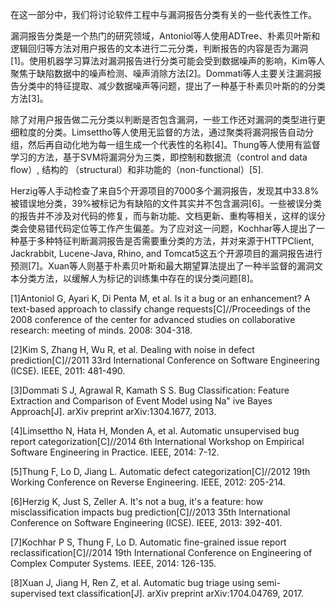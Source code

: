 在这一部分中，我们将讨论软件工程中与漏洞报告分类有关的一些代表性工作。

漏洞报告分类是一个热门的研究领域，Antoniol等人使用ADTree、朴素贝叶斯和逻辑回归等方法对用户报告的文本进行二元分类，判断报告的内容是否为漏洞[1]。使用机器学习算法对漏洞报告进行分类可能会受到数据噪声的影响，Kim等人聚焦于缺陷数据中的噪声检测、噪声消除方法[2]。Dommati等人主要关注漏洞报告分类中的特征提取、减少数据噪声等问题，提出了一种基于朴素贝叶斯的的分类方法[3]。

除了对用户报告做二元分类以判断是否包含漏洞，一些工作还对漏洞的类型进行更细粒度的分类。Limsettho等人使用无监督的方法，通过聚类将漏洞报告自动分组，然后再自动化地为每一组生成一个代表性的名称[4]。Thung等人使用有监督学习的方法，基于SVM将漏洞分为三类，即控制和数据流（control and data flow）, 结构的 （structural）和非功能的（non-functional）[5].

Herzig等人手动检查了来自5个开源项目的7000多个漏洞报告，发现其中33.8%被错误地分类，39%被标记为有缺陷的文件其实并不包含漏洞[6]。一些被误分类的报告并不涉及对代码的修复，而与新功能、文档更新、重构等相关，这样的误分类会使易错代码定位等工作产生偏差。为了应对这一问题，Kochhar等人提出了一种基于多种特征判断漏洞报告是否需要重分类的方法，并对来源于HTTPClient, Jackrabbit, Lucene-Java, Rhino, and Tomcat5这五个开源项目的漏洞报告进行预测[7]。Xuan等人则基于朴素贝叶斯和最大期望算法提出了一种半监督的漏洞文本分类方法，以缓解人为标记的训练集中存在的误分类问题[8]。



[1]Antoniol G, Ayari K, Di Penta M, et al. Is it a bug or an enhancement? A text-based approach to classify change requests[C]//Proceedings of the 2008 conference of the center for advanced studies on collaborative research: meeting of minds. 2008: 304-318.

[2]Kim S, Zhang H, Wu R, et al. Dealing with noise in defect prediction[C]//2011 33rd International Conference on Software Engineering (ICSE). IEEE, 2011: 481-490.

[3]Dommati S J, Agrawal R, Kamath S S. Bug Classification: Feature Extraction and Comparison of Event Model using Na\" ive Bayes Approach[J]. arXiv preprint arXiv:1304.1677, 2013.

[4]Limsettho N, Hata H, Monden A, et al. Automatic unsupervised bug report categorization[C]//2014 6th International Workshop on Empirical Software Engineering in Practice. IEEE, 2014: 7-12.

[5]Thung F, Lo D, Jiang L. Automatic defect categorization[C]//2012 19th Working Conference on Reverse Engineering. IEEE, 2012: 205-214.

[6]Herzig K, Just S, Zeller A. It's not a bug, it's a feature: how misclassification impacts bug prediction[C]//2013 35th International Conference on Software Engineering (ICSE). IEEE, 2013: 392-401.

[7]Kochhar P S, Thung F, Lo D. Automatic fine-grained issue report reclassification[C]//2014 19th International Conference on Engineering of Complex Computer Systems. IEEE, 2014: 126-135.

[8]Xuan J, Jiang H, Ren Z, et al. Automatic bug triage using semi-supervised text classification[J]. arXiv preprint arXiv:1704.04769, 2017.